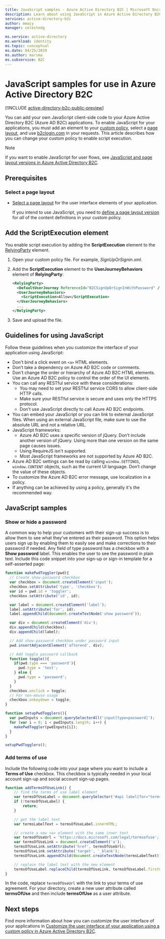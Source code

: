 ```yaml
---
title: JavaScript samples - Azure Active Directory B2C | Microsoft Docs
description: Learn about using JavaScript in Azure Active Directory B2C.
services: active-directory-b2c
author: mmacy
manager: celestedg

ms.service: active-directory
ms.workload: identity
ms.topic: conceptual
ms.date: 04/25/2019
ms.author: marsma
ms.subservice: B2C
---
```


# JavaScript samples for use in Azure Active Directory B2C

[!INCLUDE [active-directory-b2c-public-preview](../../includes/active-directory-b2c-public-preview.md)]

You can add your own JavaScript client-side code to your Azure Active Directory B2C (Azure AD B2C) applications. To enable JavaScript for your applications, you must add an element to your [custom policy](active-directory-b2c-overview-custom.md), select a [page layout](page-layout.md), and use [b2clogin.com](b2clogin.md) in your requests. This article describes how you can change your custom policy to enable script execution.

> [!NOTE]
> If you want to enable JavaScript for user flows, see [JavaScript and page layout versions in Azure Active Directory B2C](user-flow-javascript-overview.md).

## Prerequisites

### Select a page layout

* [Select a page layout](page-layout.md) for the user interface elements of your application.

    If you intend to use JavaScript, you need to [define a page layout version](page-layout.md#replace-datauri-values) for *all* of the content definitions in your custom policy.

## Add the ScriptExecution element

You enable script execution by adding the **ScriptExecution** element to the [RelyingParty](relyingparty.md) element.

1. Open your custom policy file. For example, *SignUpOrSignin.xml*.
2. Add the **ScriptExecution** element to the **UserJourneyBehaviors** element of **RelyingParty**:

    ```XML
    <RelyingParty>
      <DefaultUserJourney ReferenceId="B2CSignUpOrSignInWithPassword" />
      <UserJourneyBehaviors>
        <ScriptExecution>Allow</ScriptExecution>
      </UserJourneyBehaviors>
      ...
    </RelyingParty>
    ```
3. Save and upload the file.

## Guidelines for using JavaScript

Follow these guidelines when you customize the interface of your application using JavaScript:

- Don't bind a click event on `<a>` HTML elements.
- Don’t take a dependency on Azure AD B2C code or comments.
- Don't change the order or hierarchy of Azure AD B2C HTML elements. Use an Azure AD B2C policy to control the order of the UI elements.
- You can call any RESTful service with these considerations:
    - You may need to set your RESTful service CORS to allow client-side HTTP calls.
    - Make sure your RESTful service is secure and uses only the HTTPS protocol.
    - Don't use JavaScript directly to call Azure AD B2C endpoints.
- You can embed your JavaScript or you can link to external JavaScript files. When using an external JavaScript file, make sure to use the absolute URL and not a relative URL.
- JavaScript frameworks:
    - Azure AD B2C uses a specific version of jQuery. Don’t include another version of jQuery. Using more than one version on the same page causes issues.
    - Using RequireJS isn't supported.
    - Most JavaScript frameworks are not supported by Azure AD B2C.
- Azure AD B2C settings can be read by calling `window.SETTINGS`, `window.CONTENT` objects, such as the current UI language. Don’t change the value of these objects.
- To customize the Azure AD B2C error message, use localization in a policy.
- If anything can be achieved by using a policy, generally it's the recommended way.

## JavaScript samples

### Show or hide a password

A common way to help your customers with their sign-up success is to allow them to see what they’ve entered as their password. This option helps users sign up by enabling them to easily see and make corrections to their password if needed. Any field of type password has a checkbox with a **Show password** label.  This enables the user to see the password in plain text. Include this code snippet into your sign-up or sign-in template for a self-asserted page:

```Javascript
function makePwdToggler(pwd){
  // Create show-password checkbox
  var checkbox = document.createElement('input');
  checkbox.setAttribute('type', 'checkbox');
  var id = pwd.id + 'toggler';
  checkbox.setAttribute('id', id);

  var label = document.createElement('label');
  label.setAttribute('for', id);
  label.appendChild(document.createTextNode('show password'));

  var div = document.createElement('div');
  div.appendChild(checkbox);
  div.appendChild(label);

  // Add show-password checkbox under password input
  pwd.insertAdjacentElement('afterend', div);

  // Add toggle password callback
  function toggle(){
    if(pwd.type === 'password'){
      pwd.type = 'text';
    } else {
      pwd.type = 'password';
    }
  }
  checkbox.onclick = toggle;
  // For non-mouse usage
  checkbox.onkeydown = toggle;
}

function setupPwdTogglers(){
  var pwdInputs = document.querySelectorAll('input[type=password]');
  for (var i = 0; i < pwdInputs.length; i++) {
    makePwdToggler(pwdInputs[i]);
  }
}

setupPwdTogglers();
```

### Add terms of use

Include the following code into your page where you want to include a **Terms of Use** checkbox. This checkbox is typically needed in your local account sign-up and social account sign-up pages.

```Javascript
function addTermsOfUseLink() {
    // find the terms of use label element
    var termsOfUseLabel = document.querySelector('#api label[for="termsOfUse"]');
    if (!termsOfUseLabel) {
        return;
    }

    // get the label text
    var termsLabelText = termsOfUseLabel.innerHTML;

    // create a new <a> element with the same inner text
    var termsOfUseUrl = 'https://docs.microsoft.com/legal/termsofuse';
    var termsOfUseLink = document.createElement('a');
    termsOfUseLink.setAttribute('href', termsOfUseUrl);
    termsOfUseLink.setAttribute('target', '_blank');
    termsOfUseLink.appendChild(document.createTextNode(termsLabelText));

    // replace the label text with the new element
    termsOfUseLabel.replaceChild(termsOfUseLink, termsOfUseLabel.firstChild);
}
```

In the code, replace `termsOfUseUrl` with the link to your terms of use agreement. For your directory, create a new user attribute called **termsOfUse** and then include **termsOfUse** as a user attribute.

## Next steps

Find more information about how you can customize the user interface of your applications in [Customize the user interface of your application using a custom policy in Azure Active Directory B2C](active-directory-b2c-ui-customization-custom.md).

